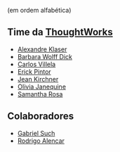 (em ordem alfabética)

Time da [ThoughtWorks](http://thoughtworks.com)
----

* [Alexandre Klaser](aklaser@thoughtworks.com)
* [Barbara Wolff Dick](bdick@thoughtworks.com)
* [Carlos Villela](cvillela@thoughtworks.com)
* [Erick Pintor](epintor@thoughtworks.com)
* [Jean Kirchner](jkirchne@thoughtworks.com)
* [Olivia Janequine](oliviaj@thoughtworks.com)
* [Samantha Rosa](srosa@thoughtworks.com)

Colaboradores
----

* [Gabriel Such](gabrielsuch@gmail.com)
* [Rodrigo Alencar](ralencar@thoughtworks.com)
